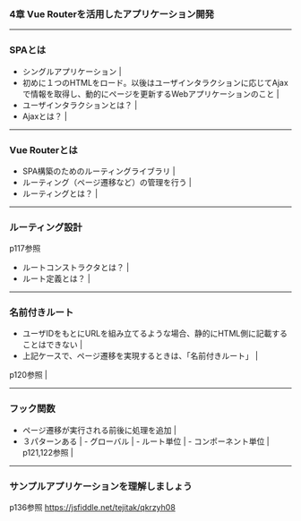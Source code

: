 ### 4章 Vue Routerを活用したアプリケーション開発

---

### SPAとは
  - シングルアプリケーション    | 
  - 初めに１つのHTMLをロード。以後はユーザインタラクションに応じてAjaxで情報を取得し、動的にページを更新するWebアプリケーションのこと    | 
  - ユーザインタラクションとは？    | 
  - Ajaxとは？    | 


---

### Vue Routerとは

  - SPA構築のためのルーティングライブラリ    | 
  - ルーティング（ページ遷移など）の管理を行う    | 
  - ルーティングとは？    | 


---

### ルーティング設計

p117参照
  - ルートコンストラクタとは？    | 
  - ルート定義とは？    | 


---

### 名前付きルート


  - ユーザIDをもとにURLを組み立てるような場合、静的にHTML側に記載することはできない    | 
  - 上記ケースで、ページ遷移を実現するときは、「名前付きルート」    | 

p120参照    | 

---

### フック関数
  -  ページ遷移が実行される前後に処理を追加    | 
  -  ３パターンある   | 
    -  グローバル   | 
    -  ルート単位   | 
    -  コンポーネント単位   | 
p121,122参照    | 

---

### サンプルアプリケーションを理解しましょう

p136参照
https://jsfiddle.net/tejitak/qkrzyh08





